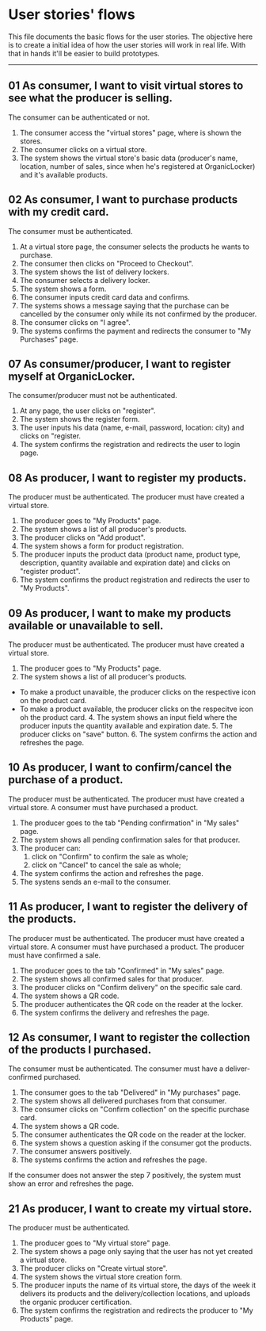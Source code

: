 # User stories' flows

This file documents the basic flows for the user stories. The objective here is to create a initial idea of how the user stories will work in real life. With that in hands it'll be easier to build prototypes.

---

## 01 As consumer, I want to visit virtual stores to see what the producer is selling.

The consumer can be authenticated or not.

1. The consumer access the "virtual stores" page, where is shown the stores.
2. The consumer clicks on a virtual store.
3. The system shows the virtual store's basic data (producer's name, location, number of sales, since when he's registered at OrganicLocker) and it's available products.

## 02 As consumer, I want to purchase products with my credit card.

The consumer must be authenticated.

1. At a virtual store page, the consumer selects the products he wants to purchase.
2. The consumer then clicks on "Proceed to Checkout".
3. The system shows the list of delivery lockers.
4. The consumer selects a delivery locker.
5. The system shows a form.
6. The consumer inputs credit card data and confirms.
7. The systems shows a message saying that the purchase can be cancelled by the consumer only while its not confirmed by the producer.
8. The consumer clicks on "I agree".
9. The systems confirms the payment and redirects the consumer to "My Purchases" page.

## 07 As consumer/producer, I want to register myself at OrganicLocker.

The consumer/producer must not be authenticated.

1. At any page, the user clicks on "register".
2. The system shows the register form.
3. The user inputs his data (name, e-mail, password, location: city) and clicks on "register.
4. The system confirms the registration and redirects the user to login page.

## 08 As producer, I want to register my products.

The producer must be authenticated.
The producer must have created a virtual store.

1. The producer goes to "My Products" page.
2. The system shows a list of all producer's products.
3. The producer clicks on "Add product".
4. The system shows a form for product registration.
5. The producer inputs the product data (product name, product type, description, quantity available and expiration date) and clicks on "register product".
6. The system confirms the product registration and redirects the user to "My Products".

## 09 As producer, I want to make my products available or unavailable to sell.

The producer must be authenticated.
The producer must have created a virtual store.

1. The producer goes to "My Products" page.
2. The system shows a list of all producer's products.
- To make a product unavaible, the producer clicks on the respective icon on the product card.
- To make a product available, the producer clicks on the respecitve icon oh the product card.
  4. The system shows an input field where the producer inputs the quantity available and expiration date.
  5. The producer clicks on "save" button.
  6. The system confirms the action and refreshes the page.

## 10 As producer, I want to confirm/cancel the purchase of a product.

The producer must be authenticated.
The producer must have created a virtual store.
A consumer must have purchased a product.

1. The producer goes to the tab "Pending confirmation" in "My sales" page.
2. The system shows all pending confirmation sales for that producer.
3. The producer can:
    1. click on "Confirm" to confirm the sale as whole;
    2. click on "Cancel" to cancel the sale as whole;
4. The system confirms the action and refreshes the page.
5. The systens sends an e-mail to the consumer.

## 11 As producer, I want to register the delivery of the products.

The producer must be authenticated.
The producer must have created a virtual store.
A consumer must have purchased a product.
The producer must have confirmed a sale.

1. The producer goes to the tab "Confirmed" in "My sales" page.
2. The system shows all confirmed sales for that producer.
3. The producer clicks on "Confirm delivery" on the specific sale card.
4. The system shows a QR code.
5. The producer authenticates the QR code on the reader at the locker.
6. The system confirms the delivery and refreshes the page.

## 12 As consumer, I want to register the collection of the products I purchased.

The consumer must be authenticated.
The consumer must have a deliver-confirmed purchased.

1. The consumer goes to the tab "Delivered" in "My purchases" page.
2. The system shows all delivered purchases from that consumer.
3. The consumer clicks on "Confirm collection" on the specific purchase card.
4. The system shows a QR code.
5. The consumer authenticates the QR code on the reader at the locker.
6. The system shows a question asking if the consumer got the products.
7. The consumer answers positively.
8. The systems confirms the action and refreshes the page.

If the consumer does not answer the step 7 positively, the system must show an error and refreshes the page.

## 21 As producer, I want to create my virtual store.

The producer must be authenticated.

1. The producer goes to "My virtual store" page.
2. The system shows a page only saying that the user has not yet created a virtual store.
3. The producer clicks on "Create virtual store".
4. The system shows the virtual store creation form.
5. The producer inputs the name of its virtual store, the days of the week it delivers its products and the delivery/collection locations, and uploads the organic producer certification.
6. The system confirms the registration and redirects the producer to "My Products" page.
